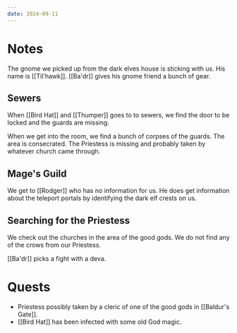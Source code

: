 ```yaml
---
date: 2024-09-11
---
```

# Notes

The gnome we picked up from the dark elves house is sticking with us. His name is [[Til'hawk]]. [[Ba'dr]] gives his gnome friend a bunch of gear.

## Sewers

When [[Bird Hat]] and [[Thumper]] goes to to sewers, we find the door to be locked and the guards are missing. 

When we get into the room, we find a bunch of corpses of the guards. The area is consecrated. The Priestess is missing and probably taken by whatever church came through.

## Mage's Guild

We get to [[Rodger]] who has no information for us. He does get information about the teleport portals by identifying the dark elf crests on us.

## Searching for the Priestess

We check out the churches in the area of the good gods. We do not find any of the crows from our Priestess. 

[[Ba'dr]] picks a fight with a deva.
# Quests

 * Priestess possibly taken by a cleric of one of the good gods in [[Baldur's Gate]].
 * [[Bird Hat]] has been infected with some old God magic.